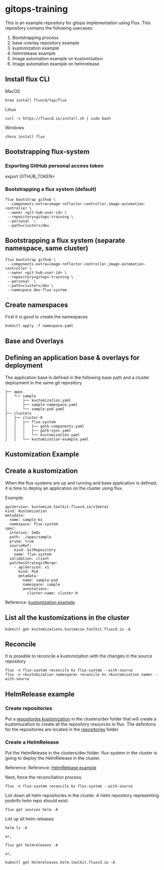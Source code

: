 # gitops-training

This is an example repository for gitops implementation using Flux. This repository contains the following usecases:

1. Bootstrapping process
2. base-overlay repository example
3. kustomization example
4. helmrelease example
5. Image automation example on kustomization
6. Image automation example on helmrelease


## Install flux CLI
MacOS​
```
brew install fluxcd/tap/flux​
```
Linux​
```
curl -s https://fluxcd.io/install.sh | sudo bash​
```
Windows​
```
choco install flux
```


## Bootstrapping flux-system

### Exporting GitHub personal access token
export GITHUB_TOKEN=<your-token>

### Bootstrapping a flux system (default)

```
flux bootstrap github \
 --components-extra=image-reflector-controller,image-automation-controller \
 --owner <git-hub-user-id> \
 --repository=gitops-training \
 --personal  \
 --path=clusters/dev
```

## Bootstrapping a flux system (separate namespace, same cluster)
```
flux bootstrap github \
 --components-extra=image-reflector-controller,image-automation-controller \
 --owner <git-hub-user-id> \ 
 --repository=gitops-training \
 --personal  \
 --path=clusters/dev \
 --namespace dev-flux-system 
```

## Create namespaces
First it is good to create the namespaces
```
kubectl apply -f namespace.yaml
```

## Base and Overlays 
## Defining an application base & overlays for deployment 

The application base is defined in the following base path and a cluster deployment in the same git repository
```
├── apps
│   └── sample
│       ├── kustomization.yaml
│       ├── sample-namespace.yaml
│       └── sample-pod.yaml
├── clusters
│   ├── cluster-0
│   │   ├── flux-system
│   │   │   ├── gotk-components.yaml
│   │   │   ├── gotk-sync.yaml
│   │   │   └── kustomization.yaml
│   │   └── kustomization-example.yaml
```

## Kustomization Example
## Create a kustomization
When the flux-systems are up and running and base application is defined, it is time to deploy an application on the cluster using flux. 

Example: 
```
apiVersion: kustomize.toolkit.fluxcd.io/v1beta1
kind: Kustomization
metadata:
  name: sample-ks
  namespace: flux-system
spec:
  interval: 5m0s
  path: ./apps/sample
  prune: true
  sourceRef:
    kind: GitRepository
    name: flux-system 
  validation: client
  patchesStrategicMerge:
    - apiVersion: v1
      kind: Pod
      metadata:
        name: sample-pod
        namespace: sample
        annotations:
          cluster-name: cluster-0
```
Reference: [kustomization example](clusters/dev/kustomization-sample-pod-example.yaml)

## List all the kustomizations in the cluster
```
kubectl get kustomizations.kustomize.toolkit.fluxcd.io -A

```

## Reconcile
It is possible to reconcile a kustomization with the changes in the source repository

```
flux -n flux-system reconcile ks flux-system --with-source
flux -n <kustomization namespace> reconcile ks <kustomization name> --with-source
```

## HelmRelease example
### Create repositories
Put a [repositories kustomization](clusters/dev/repositories.yaml) in the clusters/dev folder that will create a kustomuzation to create all the repository resources in flux. The definitons for the repositories are located in the [repositories](./repositories/) folder. 

### Create a HelmRelease
Put the HelmRelease in the clusters/dev folder. flux-system in the cluster is going to deploy the HelmRelease in the cluster.

Reference: Reference: [HelmRelease example](clusters/dev/helm-release-example.yaml)


Next, force the reconciliation process.
```
flux -n flux-system reconcile ks flux-system --with-source
```

List down all helm repositories in the cluster. A helm repository representing podinfo helm repo should exist.
```
flux get sources helm -A
```

List up all helm releases
```
helm ls -A

or,

flux get helmreleases -A

or,

kubectl get helmreleases.helm.toolkit.fluxcd.io -A

```






